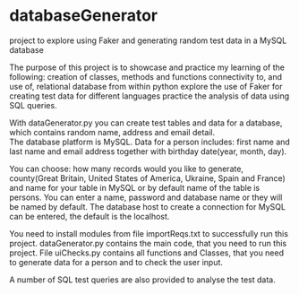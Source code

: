 # databaseGenerator
project to explore using Faker and generating random test data in a MySQL database

The purpose of this project is to showcase and practice my learning of the following:
    creation of classes, methods and functions
    connectivity to, and use of, relational database from within python
    explore the use of Faker for creating test data for different languages
    practice the analysis of data using SQL queries.

With dataGenerator.py you can create test tables and data for a database, which contains random name, address and email detail.  
The database platform is MySQL.
Data for a person includes: first name and last name and email address together with birthday date(year, month, day).

You can choose: how many records would you like to generate, county(Great Britain, United States of America, Ukraine, Spain and France) 
and name for your table in MySQL or by default name of the table is persons.
You can enter a name, password and database name or they will be named by default.
The database host to create a connection for MySQL can be entered, the default is the localhost.

You need to install modules from file importReqs.txt to successfully run this project.
dataGenerator.py contains the main code, that you need to run this project.
File uiChecks.py contains all functions and Classes, that you need to generate data for a person and to check the user input.

A number of SQL test queries are also provided to analyse the test data.
